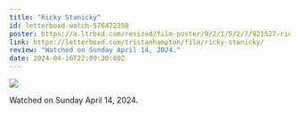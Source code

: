 ```yaml
---
title: "Ricky Stanicky"
id: letterboxd-watch-576472358
poster: https://a.ltrbxd.com/resized/film-poster/9/2/1/5/2/7/921527-ricky-stanicky-0-600-0-900-crop.jpg?v=203d0c3794
link: https://letterboxd.com/tristanhampton/film/ricky-stanicky/
review: "Watched on Sunday April 14, 2024."
date: 2024-04-16T22:09:30:00Z
---
```

 <p><img src="https://a.ltrbxd.com/resized/film-poster/9/2/1/5/2/7/921527-ricky-stanicky-0-600-0-900-crop.jpg?v=203d0c3794"/></p> <p>Watched on Sunday April 14, 2024.</p>
